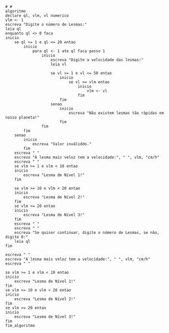 	# # 
	algoritmo
	declare ql, vlm, vl numerico
	vlm <- 1
	escreva "Digite o número de Lesmas:"
	leia ql
	enquanto ql <> 0 faca
	inicio
		se ql >= 1 e ql <= 20 entao
			inicio
				para ql <- 1 ate ql faca passo 1
					inicio
						escreva "Digite a velocidade das lesmas:"
						leia vl
						
						se vl >= 1 e vl <= 50 entao
							inicio 
								se vl >= vlm entao
									inicio
										vlm <- vl
									fim
							fim
						senao
							inicio
								escreva "Não existem lesmas tão rápidas em nosso planeta!"
							fim
					fim
			fim
		senao
			inicio
				escreva "Valor inváliddo."
			fim
		escreva " "
		escreva "A lesma mais veloz tem a velocidade:", " ", vlm, "cm/h"
		escreva " "
		se vlm >= 1 e vlm < 10 entao
		inicio
			escreva "Lesma de Nível 1!"
		fim
		
		se vlm >= 10 e vlm < 20 entao
		inicio
			escreva "Lesma de Nível 2!"
		fim
		se vlm >= 20 entao
		inicio
			escreva "Lesma de Nível 3!"
		fim
		escreva " "
		escreva " "
		escreva "Se quiser continuar, digite o número de Lesmas, se não, digite 0:"
		leia ql
	fim
	
	escreva " "
	escreva "A lesma mais veloz tem a velocidade:", " ", vlm, "cm/h"
	escreva " "
	
	se vlm >= 1 e vlm < 10 entao
	inicio
		escreva "Lesma de Nível 1!"
	fim
	se vlm >= 10 e vlm < 20 entao
	inicio
		escreva "Lesma de Nível 2!"
	fim
	se vlm >= 20 entao
	inicio
		escreva "Lesma de Nível 3!"
	fim
	fim_algoritmo
